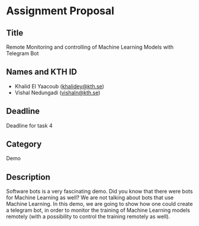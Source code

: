# Assignment Proposal

## Title

Remote Monitoring and controlling of Machine Learning Models with Telegram Bot

## Names and KTH ID

- Khalid El Yaacoub (khalidey@kth.se)
- Vishal Nedungadi (vishaln@kth.se)

## Deadline

Deadline for task 4

## Category

Demo

## Description

Software bots is a very fascinating demo. Did you know that there were bots for Machine Learning as well? We are not talking about bots that use Machine Learning.
In this demo, we are going to show how one could create a telegram bot, in order to monitor the training of Machine Learning models remotely (with a possibility
to control the training remotely as well). 


